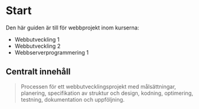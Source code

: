 # Start

Den här guiden är till för webbprojekt inom kurserna:

* Webbutveckling 1
* Webbutveckling 2
* Webbserverprogrammering 1

## Centralt innehåll

> Processen för ett webbutvecklingsprojekt med målsättningar, planering, specifikation av struktur och design, kodning, optimering, testning, dokumentation och uppföljning.

